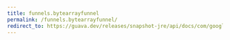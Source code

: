 ```yaml
---
title: funnels.bytearrayfunnel
permalink: /funnels.bytearrayfunnel/
redirect_to: https://guava.dev/releases/snapshot-jre/api/docs/com/google/common/hash/Funnels.html#byteArrayFunnel--
---
```


